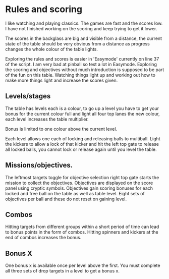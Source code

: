 
# Rules and scoring
 
I like watching and playing classics. The games are fast and the scores low. I have not finished working on the scoring and keep trying to get it lower.

The scores in the backglass are big and visible from a distance, the current state of the table should be very obvious from a distance as progress changes the whole colour of the table lights.

Exploring the rules and scores is easier in 'Easymode' currently on line 37 of the script. I am very bad at pinball so test a lot in Easymode. Exploring the scoring and objectives without much introduction is supposed to be part of the fun on this table. Watching things light up and working out how to make more things light and increase the scores given.

## Levels/stages

The table has levels each is a colour, to go up a level you have to get your bonus for the current colour full and light all four top lanes the new colour, each level increases the table multiplier.
 
Bonus is limited to one colour above the current level.
 
Each level allows one each of locking and releasing balls to multiball. Light the kickers to allow a lock of that kicker and hit the left top gate to release all locked balls, you cannot lock or release again until you level the table.
 
## Missions/objectives.

The leftmost targets toggle for objective selection right top gate starts the mission to collect the objectives. Objectives are displayed on the score panel using cryptic symbols. Objectives gain scoring bonuses for each locked and free ball on the table as well as table level. Eight sets of objectives per ball and these do not reset on gaining level.

## Combos

Hitting targets from different groups within a short period of time can lead to bonus points in the form of combos. Hitting spinners and kickers at the end of combos increases the bonus.

## Bonus X

One bonus x is available once per level above the first. You must complete all three sets of drop targets in a level to get a bonus x.